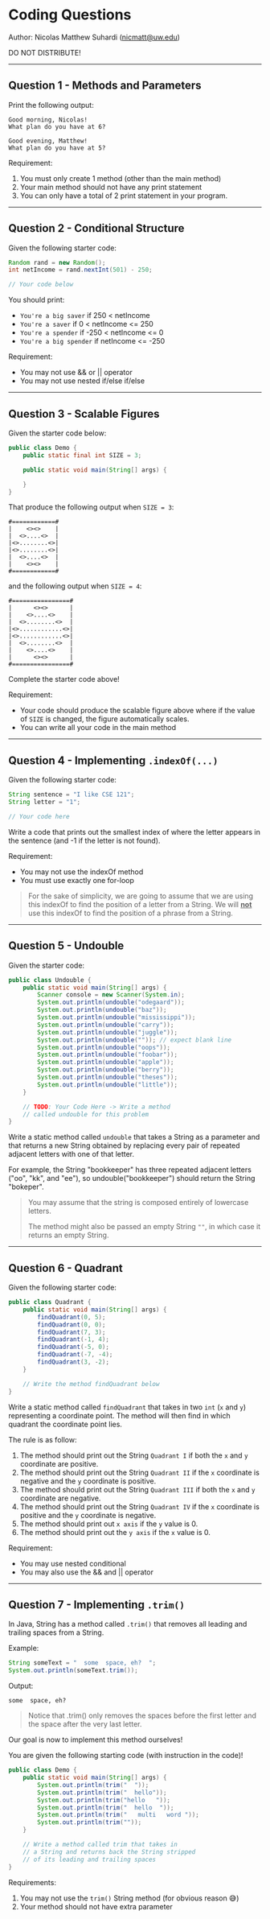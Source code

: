 # Coding Questions
Author: Nicolas Matthew Suhardi (nicmatt@uw.edu)

DO NOT DISTRIBUTE!

---

## Question 1 - Methods and Parameters

Print the following output:
```
Good morning, Nicolas!
What plan do you have at 6?

Good evening, Matthew!
What plan do you have at 5?
```

Requirement:

1. You must only create 1 method (other than the main method)
2. Your main method should not have any print statement
3. You can only have a total of 2 print statement in your program.

---

## Question 2 - Conditional Structure

Given the following starter code:

```java
Random rand = new Random();
int netIncome = rand.nextInt(501) - 250;

// Your code below
```

You should print:

- `You're a big saver` if 250 < netIncome
- `You're a saver` if 0 < netIncome <= 250
- `You're a spender` if -250 < netIncome <= 0
- `You're a big spender` if netIncome <= -250

Requirement:
- You may not use && or || operator
- You may not use nested if/else if/else

---

## Question 3 - Scalable Figures

Given the starter code below:

```java
public class Demo {
    public static final int SIZE = 3;

    public static void main(String[] args) {

    }
}
```

That produce the following output when `SIZE = 3`:

```
#============#
|    <><>    |
|  <>....<>  |
|<>........<>|
|<>........<>|
|  <>....<>  |
|    <><>    |
#============#
```

and the following output when `SIZE = 4`:

```
#================#
|      <><>      |
|    <>....<>    |
|  <>........<>  |
|<>............<>|
|<>............<>|
|  <>........<>  |
|    <>....<>    |
|      <><>      |
#================#
```

Complete the starter code above!

Requirement:
- Your code should produce the scalable figure above where if the value of `SIZE` is changed, the figure automatically scales.
- You can write all your code in the main method

---

## Question 4 - Implementing `.indexOf(...)`

Given the following starter code:

```java
String sentence = "I like CSE 121";
String letter = "1";

// Your code here
```

Write a code that prints out the smallest index of where the letter appears in the sentence (and -1 if the letter is not found).

Requirement:
- You may not use the indexOf method
- You must use exactly one for-loop

> For the sake of simplicity, we are going to assume that we are using this indexOf to find the position of a
letter from a String. We will <u>**not**</u> use this indexOf to find the position of a phrase from a String.

---

## Question 5 - Undouble

Given the starter code:
```java
public class Undouble {
    public static void main(String[] args) {
        Scanner console = new Scanner(System.in);
        System.out.println(undouble("odegaard"));
        System.out.println(undouble("baz"));
        System.out.println(undouble("mississippi"));
        System.out.println(undouble("carry"));
        System.out.println(undouble("juggle"));
        System.out.println(undouble("")); // expect blank line
        System.out.println(undouble("oops"));
        System.out.println(undouble("foobar"));
        System.out.println(undouble("apple"));
        System.out.println(undouble("berry"));
        System.out.println(undouble("theses"));
        System.out.println(undouble("little"));
    }

    // TODO: Your Code Here -> Write a method
    // called undouble for this problem
}
```

Write a static method called `undouble` that takes a String as a parameter and that returns a new String obtained by replacing every pair of repeated adjacent letters with one of that letter.

For example, the String "bookkeeper" has three repeated adjacent letters ("oo", "kk", and "ee"), so undouble("bookkeeper") should return the String "bokeper".

> You may assume that the string is composed entirely of lowercase letters.
>
> The method might also be passed an empty String `""`, in which case it  returns an empty String.

---

## Question 6 - Quadrant

Given the following starter code:
```java
public class Quadrant {
    public static void main(String[] args) {
        findQuadrant(0, 5);
        findQuadrant(0, 0);
        findQuadrant(7, 3);
        findQuadrant(-1, 4);
        findQuadrant(-5, 0);
        findQuadrant(-7, -4);
        findQuadrant(3, -2);
    }

    // Write the method findQuadrant below
}
```

Write a static method called `findQuadrant` that takes in two `int` (`x` and `y`) representing a coordinate point. The method will then find in which quadrant the coordinate point lies.

The rule is as follow:
1. The method should print out the String `Quadrant I` if both the `x` and `y` coordinate are positive.
2. The method should print out the String `Quadrant II` if the `x` coordinate is negative and the `y` coordinate is positive.
3. The method should print out the String `Quadrant III` if both the `x` and `y` coordinate are negative.
4. The method should print out the String `Quadrant IV` if the `x` coordinate is positive and the `y` coordinate is negative.
5. The method should print out `x axis` if the `y` value is 0.
6. The method should print out the `y axis` if the `x` value is 0.

Requirement:
- You may use nested conditional
- You may also use the && and || operator

---

## Question 7 - Implementing `.trim()`

In Java, String has a method called `.trim()` that removes all leading
and trailing spaces from a String.

Example:
```java
String someText = "  some  space, eh?  ";
System.out.println(someText.trim());
```

Output:
```
some  space, eh?
```

> Notice that .trim() only removes the spaces before the first letter and the space after the very last letter.

Our goal is now to implement this method ourselves!

You are given the following starting code (with instruction in the code)!
```java
public class Demo {
    public static void main(String[] args) {
        System.out.println(trim("  "));
        System.out.println(trim("  hello"));
        System.out.println(trim("hello   "));
        System.out.println(trim("  hello  "));
        System.out.println(trim("   multi   word "));
        System.out.println(trim(""));
    }

    // Write a method called trim that takes in
    // a String and returns back the String stripped
    // of its leading and trailing spaces
}
```

Requirements:
1. You may not use the `trim()` String method (for obvious reason :sweat_smile:)
2. Your method should not have extra parameter
